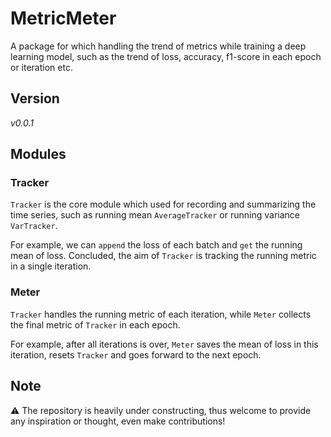 # MetricMeter
A package for which handling the trend of metrics while training a deep learning model, such as the trend of loss, accuracy, f1-score in each epoch or iteration etc.

## Version
*v0.0.1*
## Modules
### **Tracker**
`Tracker` is the core module which used for recording and summarizing the time series, such as running mean `AverageTracker` or running variance `VarTracker`.

For example, we can `append` the loss of each batch and `get` the running mean of loss. Concluded, the aim of `Tracker` is tracking the running metric in a single iteration.

### **Meter**
`Tracker` handles the running metric of each iteration, while `Meter` collects the final metric of `Tracker` in each epoch. 

For example, after all iterations is over, `Meter` saves the mean of loss in this iteration, resets `Tracker` and goes forward to the next epoch.

## Note
:warning: The repository is heavily under constructing, thus welcome to provide any inspiration or thought, even make contributions!